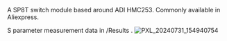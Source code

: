 A SP8T switch module based around ADI HMC253. Commonly available in Aliexpress.

S parameter measurement data in /Results .
![PXL_20240731_154940754](https://github.com/user-attachments/assets/eb3e446c-73fc-4667-8272-6c81e8df951c)

